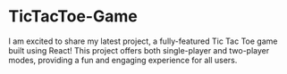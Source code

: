# TicTacToe-Game
I am excited to share my latest project, a fully-featured Tic Tac Toe game built using React! This project offers both single-player and two-player modes, providing a fun and engaging experience for all users.
